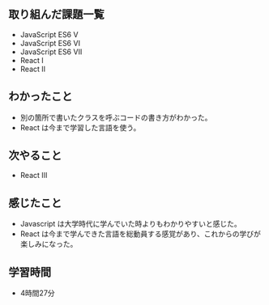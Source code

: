 ## 取り組んだ課題一覧
- JavaScript ES6 V
- JavaScript ES6 VI
- JavaScript ES6 VII
- React I
- React II
## わかったこと
- 別の箇所で書いたクラスを呼ぶコードの書き方がわかった。
- React は今まで学習した言語を使う。
## 次やること
- React III
## 感じたこと
- Javascript は大学時代に学んでいた時よりもわかりやすいと感じた。
- React は今まで学んできた言語を総動員する感覚があり、これからの学びが楽しみになった。
## 学習時間
- 4時間27分
